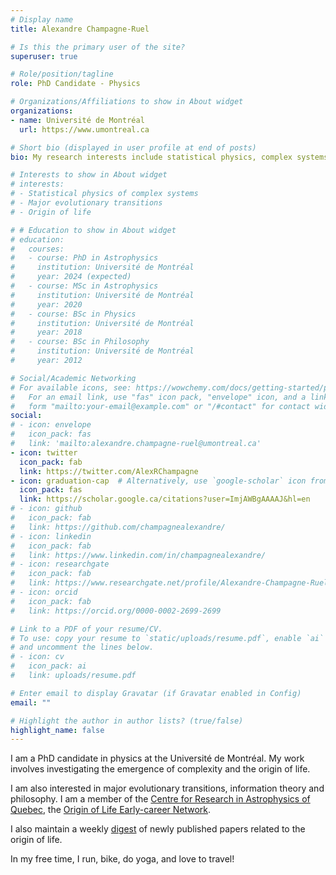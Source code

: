 ```yaml
---
# Display name
title: Alexandre Champagne‑Ruel

# Is this the primary user of the site?
superuser: true

# Role/position/tagline
role: PhD Candidate - Physics

# Organizations/Affiliations to show in About widget
organizations:
- name: Université de Montréal
  url: https://www.umontreal.ca

# Short bio (displayed in user profile at end of posts)
bio: My research interests include statistical physics, complex systems and major evolutionary transitions.

# Interests to show in About widget
# interests:
# - Statistical physics of complex systems
# - Major evolutionary transitions
# - Origin of life

# # Education to show in About widget
# education:
#   courses:
#   - course: PhD in Astrophysics
#     institution: Université de Montréal
#     year: 2024 (expected)
#   - course: MSc in Astrophysics
#     institution: Université de Montréal
#     year: 2020
#   - course: BSc in Physics
#     institution: Université de Montréal
#     year: 2018
#   - course: BSc in Philosophy
#     institution: Université de Montréal
#     year: 2012

# Social/Academic Networking
# For available icons, see: https://wowchemy.com/docs/getting-started/page-builder/#icons
#   For an email link, use "fas" icon pack, "envelope" icon, and a link in the
#   form "mailto:your-email@example.com" or "/#contact" for contact widget.
social:
# - icon: envelope
#   icon_pack: fas
#   link: 'mailto:alexandre.champagne-ruel@umontreal.ca'
- icon: twitter
  icon_pack: fab
  link: https://twitter.com/AlexRChampagne
- icon: graduation-cap  # Alternatively, use `google-scholar` icon from `ai` icon pack
  icon_pack: fas
  link: https://scholar.google.ca/citations?user=ImjAWBgAAAAJ&hl=en
# - icon: github
#   icon_pack: fab
#   link: https://github.com/champagnealexandre/
# - icon: linkedin
#   icon_pack: fab
#   link: https://www.linkedin.com/in/champagnealexandre/
# - icon: researchgate
#   icon_pack: fab
#   link: https://www.researchgate.net/profile/Alexandre-Champagne-Ruel
# - icon: orcid
#   icon_pack: fab
#   link: https://orcid.org/0000-0002-2699-2699

# Link to a PDF of your resume/CV.
# To use: copy your resume to `static/uploads/resume.pdf`, enable `ai` icons in `params.toml`, 
# and uncomment the lines below.
# - icon: cv
#   icon_pack: ai
#   link: uploads/resume.pdf

# Enter email to display Gravatar (if Gravatar enabled in Config)
email: ""

# Highlight the author in author lists? (true/false)
highlight_name: false
---
```


I am a PhD candidate in physics at the Université de Montréal. My work involves investigating the emergence of complexity and the origin of life.

I am also interested in major evolutionary transitions, information theory and philosophy. I am a member of the [Centre for Research in Astrophysics of Quebec](http://craq-astro.ca/?lang=en), the [Origin of Life Early-career Network](https://oolen.org/).

I also maintain a weekly [digest](ool-digest/) of newly published papers related to the origin of life.

In my free time, I run, bike, do yoga, and love to travel!

